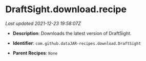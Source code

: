 # DraftSight.download.recipe

_Last updated 2021-12-23 19:58:07Z_

- **Description**: Downloads the latest version of DraftSight.

- **Identifier**: `com.github.dataJAR-recipes.download.DraftSight`

- **Parent Recipes**: `None`